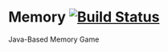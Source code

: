 # Memory  [![Build Status](https://travis-ci.org/SConaway/Memory.svg?branch=master)](https://travis-ci.org/SConaway/Memory) 


Java-Based Memory Game
